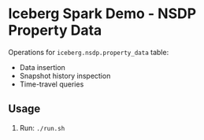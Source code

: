 # Iceberg Spark Demo - NSDP Property Data

Operations for `iceberg.nsdp.property_data` table:
- Data insertion
- Snapshot history inspection
- Time-travel queries

## Usage
1. Run: `./run.sh`
